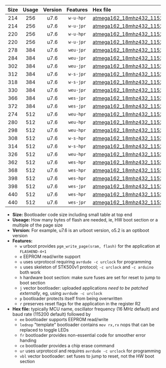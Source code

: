 |Size|Usage|Version|Features|Hex file|
|:-:|:-:|:-:|:-:|:--|
|214|256|u7.6|`w-u-hpr`|[atmega162_18mhz432_115200bps_ur.hex](https://raw.githubusercontent.com/stefanrueger/urboot/main/atmega162_18mhz432_115200bps_ur.hex)|
|214|256|u7.6|`w-u-jpr`|[atmega162_18mhz432_115200bps_ur_vbl.hex](https://raw.githubusercontent.com/stefanrueger/urboot/main/atmega162_18mhz432_115200bps_ur_vbl.hex)|
|220|256|u7.6|`w-u-hpr`|[atmega162_18mhz432_115200bps_lednop_ur.hex](https://raw.githubusercontent.com/stefanrueger/urboot/main/atmega162_18mhz432_115200bps_lednop_ur.hex)|
|220|256|u7.6|`w-u-jpr`|[atmega162_18mhz432_115200bps_lednop_ur_vbl.hex](https://raw.githubusercontent.com/stefanrueger/urboot/main/atmega162_18mhz432_115200bps_lednop_ur_vbl.hex)|
|278|384|u7.6|`weu-jpr`|[atmega162_18mhz432_115200bps_ee_ur_vbl.hex](https://raw.githubusercontent.com/stefanrueger/urboot/main/atmega162_18mhz432_115200bps_ee_ur_vbl.hex)|
|284|384|u7.6|`weu-jpr`|[atmega162_18mhz432_115200bps_ee_lednop_ur_vbl.hex](https://raw.githubusercontent.com/stefanrueger/urboot/main/atmega162_18mhz432_115200bps_ee_lednop_ur_vbl.hex)|
|302|384|u7.6|`weu-jpr`|[atmega162_18mhz432_115200bps_ee_lednop_fr_ur_vbl.hex](https://raw.githubusercontent.com/stefanrueger/urboot/main/atmega162_18mhz432_115200bps_ee_lednop_fr_ur_vbl.hex)|
|312|384|u7.6|`w-s-jpr`|[atmega162_18mhz432_115200bps_vbl.hex](https://raw.githubusercontent.com/stefanrueger/urboot/main/atmega162_18mhz432_115200bps_vbl.hex)|
|318|384|u7.6|`w-s-jpr`|[atmega162_18mhz432_115200bps_lednop_vbl.hex](https://raw.githubusercontent.com/stefanrueger/urboot/main/atmega162_18mhz432_115200bps_lednop_vbl.hex)|
|330|384|u7.6|`weu-jpr`|[atmega162_18mhz432_115200bps_ee_lednop_fr_ce_ur_vbl.hex](https://raw.githubusercontent.com/stefanrueger/urboot/main/atmega162_18mhz432_115200bps_ee_lednop_fr_ce_ur_vbl.hex)|
|366|384|u7.6|`wes-jpr`|[atmega162_18mhz432_115200bps_ee_vbl.hex](https://raw.githubusercontent.com/stefanrueger/urboot/main/atmega162_18mhz432_115200bps_ee_vbl.hex)|
|372|384|u7.6|`wes-jpr`|[atmega162_18mhz432_115200bps_ee_lednop_vbl.hex](https://raw.githubusercontent.com/stefanrueger/urboot/main/atmega162_18mhz432_115200bps_ee_lednop_vbl.hex)|
|274|512|u7.6|`weu-hpr`|[atmega162_18mhz432_115200bps_ee_ur.hex](https://raw.githubusercontent.com/stefanrueger/urboot/main/atmega162_18mhz432_115200bps_ee_ur.hex)|
|280|512|u7.6|`weu-hpr`|[atmega162_18mhz432_115200bps_ee_lednop_ur.hex](https://raw.githubusercontent.com/stefanrueger/urboot/main/atmega162_18mhz432_115200bps_ee_lednop_ur.hex)|
|298|512|u7.6|`weu-hpr`|[atmega162_18mhz432_115200bps_ee_lednop_fr_ur.hex](https://raw.githubusercontent.com/stefanrueger/urboot/main/atmega162_18mhz432_115200bps_ee_lednop_fr_ur.hex)|
|308|512|u7.6|`w-s-hpr`|[atmega162_18mhz432_115200bps.hex](https://raw.githubusercontent.com/stefanrueger/urboot/main/atmega162_18mhz432_115200bps.hex)|
|314|512|u7.6|`w-s-hpr`|[atmega162_18mhz432_115200bps_lednop.hex](https://raw.githubusercontent.com/stefanrueger/urboot/main/atmega162_18mhz432_115200bps_lednop.hex)|
|326|512|u7.6|`weu-hpr`|[atmega162_18mhz432_115200bps_ee_lednop_fr_ce_ur.hex](https://raw.githubusercontent.com/stefanrueger/urboot/main/atmega162_18mhz432_115200bps_ee_lednop_fr_ce_ur.hex)|
|362|512|u7.6|`wes-hpr`|[atmega162_18mhz432_115200bps_ee.hex](https://raw.githubusercontent.com/stefanrueger/urboot/main/atmega162_18mhz432_115200bps_ee.hex)|
|368|512|u7.6|`wes-hpr`|[atmega162_18mhz432_115200bps_ee_lednop.hex](https://raw.githubusercontent.com/stefanrueger/urboot/main/atmega162_18mhz432_115200bps_ee_lednop.hex)|
|398|512|u7.6|`wes-hpr`|[atmega162_18mhz432_115200bps_ee_lednop_fr.hex](https://raw.githubusercontent.com/stefanrueger/urboot/main/atmega162_18mhz432_115200bps_ee_lednop_fr.hex)|
|398|512|u7.6|`wes-jpr`|[atmega162_18mhz432_115200bps_ee_lednop_fr_vbl.hex](https://raw.githubusercontent.com/stefanrueger/urboot/main/atmega162_18mhz432_115200bps_ee_lednop_fr_vbl.hex)|
|440|512|u7.6|`wes-hpr`|[atmega162_18mhz432_115200bps_ee_lednop_fr_ce.hex](https://raw.githubusercontent.com/stefanrueger/urboot/main/atmega162_18mhz432_115200bps_ee_lednop_fr_ce.hex)|
|440|512|u7.6|`wes-jpr`|[atmega162_18mhz432_115200bps_ee_lednop_fr_ce_vbl.hex](https://raw.githubusercontent.com/stefanrueger/urboot/main/atmega162_18mhz432_115200bps_ee_lednop_fr_ce_vbl.hex)|

- **Size:** Bootloader code size including small table at top end
- **Useage:** How many bytes of flash are needed, ie, HW boot section or a multiple of the page size
- **Version:** For example, u7.6 is an urboot version, o5.2 is an optiboot version
- **Features:**
  + `w` urboot provides `pgm_write_page(sram, flash)` for the application at `FLASHEND-4+1`
  + `e` EEPROM read/write support
  + `u` uses urprotocol requiring `avrdude -c urclock` for programming
  + `s` uses skeleton of STK500v1 protocol; `-c urclock` and `-c arduino` both work
  + `h` hardware boot section: make sure fuses are set for reset to jump to boot section
  + `j` vector bootloader: uploaded applications *need to be patched externally*, eg, using `avrdude -c urclock`
  + `p` bootloader protects itself from being overwritten
  + `r` preserves reset flags for the application in the register R2
- **Hex file:** typically MCU name, oscillator frequency (16 MHz default) and baud rate (115200 default) followed by
  + `ee` bootloader supports EEPROM read/write
  + `lednop` "template" bootloader contains `mov rx,rx` nops that can be replaced to toggle LEDs
  + `fr` bootloader provides non-essential code for smoother error handing
  + `ce` bootloader provides a chip erase command
  + `ur` uses urprotocol and requires `avrdude -c urclock` for programming
  + `vbl` vector bootloader: set fuses to jump to reset, not the HW boot section
